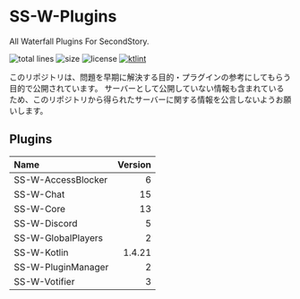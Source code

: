 # SS-W-Plugins
All Waterfall Plugins For SecondStory.

![total lines](https://img.shields.io/tokei/lines/github/SecondStoryServer/SS-W-Plugins)
![size](https://img.shields.io/github/repo-size/SecondStoryServer/SS-W-Plugins?label=size)
![license](https://img.shields.io/github/license/SecondStoryServer/SS-W-Plugins)
[![ktlint](https://img.shields.io/badge/code%20style-%E2%9D%A4-FF4081.svg)](https://ktlint.github.io/)

このリポジトリは、問題を早期に解決する目的・プラグインの参考にしてもらう目的で公開されています。
サーバーとして公開していない情報も含まれているため、このリポジトリから得られたサーバーに関する情報を公言しないようお願いします。

## Plugins

<!-- Generate Versions -->
| Name | Version |
|:-----|--------:|
| SS-W-AccessBlocker | 6 |
| SS-W-Chat | 15 |
| SS-W-Core | 13 |
| SS-W-Discord | 5 |
| SS-W-GlobalPlayers | 2 |
| SS-W-Kotlin | 1.4.21 |
| SS-W-PluginManager | 2 |
| SS-W-Votifier | 3 |
<!-- Generate Versions -->
